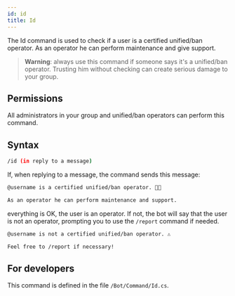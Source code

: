 ```yaml
---
id: id
title: Id
---
```


The Id command is used to check if a user is a certified unified/ban operator. As an operator he can perform 
maintenance and give support.

> **Warning**: always use this command if someone says it's a unified/ban operator. Trusting him without checking can 
> create serious damage to your group.

## Permissions

All administrators in your group and unified/ban operators can perform this command.

## Syntax

```bash
/id (in reply to a message)
```

If, when replying to a message, the command sends this message:

```bash
@username is a certified unified/ban operator. 👌🏼

As an operator he can perform maintenance and support.
```

everything is OK, the user is an operator. If not, the bot will say that the user is not an operator, prompting you 
to use the `/report` command if needed.

```bash
@username is not a certified unified/ban operator. ⚠️

Feel free to /report if necessary!
```

## For developers

This command is defined in the file `/Bot/Command/Id.cs`.
